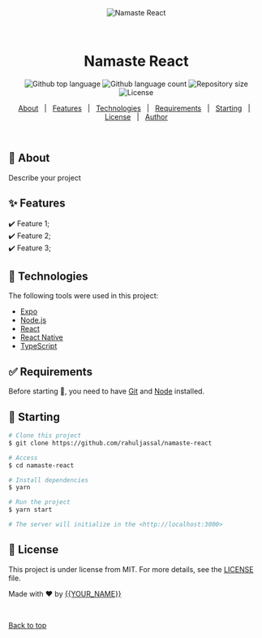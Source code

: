 <div align="center" id="top"> 
  <img src="./.github/app.gif" alt="Namaste React" />

&#xa0;

  <!-- <a href="https://namastereact.netlify.app">Demo</a> -->
</div>

<h1 align="center">Namaste React</h1>

<p align="center">
  <img alt="Github top language" src="https://img.shields.io/github/languages/top/rahuljassal/namaste-react?color=56BEB8">

  <img alt="Github language count" src="https://img.shields.io/github/languages/count/rahuljassal/namaste-react?color=56BEB8">

  <img alt="Repository size" src="https://img.shields.io/github/repo-size/rahuljassal/namaste-react?color=56BEB8">

  <img alt="License" src="https://img.shields.io/github/license/rahuljassal/namaste-react?color=56BEB8">

  <!-- <img alt="Github issues" src="https://img.shields.io/github/issues/rahuljassal/namaste-react?color=56BEB8" /> -->

  <!-- <img alt="Github forks" src="https://img.shields.io/github/forks/rahuljassal/namaste-react?color=56BEB8" /> -->

  <!-- <img alt="Github stars" src="https://img.shields.io/github/stars/rahuljassal/namaste-react?color=56BEB8" /> -->
</p>

<!-- Status -->

<!-- <h4 align="center">
	🚧  Namaste React 🚀 Under construction...  🚧
</h4>

<hr> -->

<p align="center">
  <a href="#dart-about">About</a> &#xa0; | &#xa0; 
  <a href="#sparkles-features">Features</a> &#xa0; | &#xa0;
  <a href="#rocket-technologies">Technologies</a> &#xa0; | &#xa0;
  <a href="#white_check_mark-requirements">Requirements</a> &#xa0; | &#xa0;
  <a href="#checkered_flag-starting">Starting</a> &#xa0; | &#xa0;
  <a href="#memo-license">License</a> &#xa0; | &#xa0;
  <a href="https://github.com/rahuljassal" target="_blank">Author</a>
</p>

<br>

## :dart: About

Describe your project

## :sparkles: Features

:heavy_check_mark: Feature 1;\
:heavy_check_mark: Feature 2;\
:heavy_check_mark: Feature 3;

## :rocket: Technologies

The following tools were used in this project:

- [Expo](https://expo.io/)
- [Node.js](https://nodejs.org/en/)
- [React](https://pt-br.reactjs.org/)
- [React Native](https://reactnative.dev/)
- [TypeScript](https://www.typescriptlang.org/)

## :white_check_mark: Requirements

Before starting :checkered_flag:, you need to have [Git](https://git-scm.com) and [Node](https://nodejs.org/en/) installed.

## :checkered_flag: Starting

```bash
# Clone this project
$ git clone https://github.com/rahuljassal/namaste-react

# Access
$ cd namaste-react

# Install dependencies
$ yarn

# Run the project
$ yarn start

# The server will initialize in the <http://localhost:3000>
```

## :memo: License

This project is under license from MIT. For more details, see the [LICENSE](LICENSE.md) file.

Made with :heart: by <a href="https://github.com/rahuljassal" target="_blank">{{YOUR_NAME}}</a>

&#xa0;

<a href="#top">Back to top</a>
